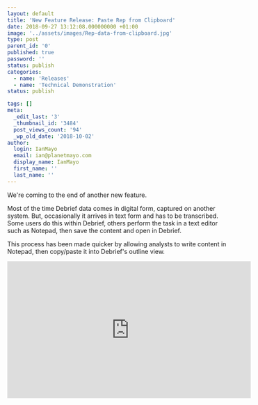 ```yaml
---
layout: default
title: 'New Feature Release: Paste Rep from Clipboard'
date: 2018-09-27 13:12:08.000000000 +01:00
image: '../assets/images/Rep-data-from-clipboard.jpg'
type: post
parent_id: '0'
published: true
password: ''
status: publish
categories:
  - name: 'Releases'
  - name: 'Technical Demonstration'
status: publish

tags: []
meta:
  _edit_last: '3'
  _thumbnail_id: '3484'
  post_views_count: '94'
  _wp_old_date: '2018-10-02'
author:
  login: IanMayo
  email: ian@planetmayo.com
  display_name: IanMayo
  first_name: ''
  last_name: ''
---
```

<p>We're coming to the end of another new feature.</p>
<p>Most of the time Debrief data comes in digital form, captured on another system. But, occasionally it arrives in text form and has to be transcribed. Some users do this within Debrief, others perform the task in a text editor such as Notepad, then save the content and open in Debrief.</p>
<p>This process has been made quicker by allowing analysts to write content in Notepad, then copy/paste it into Debrief's outline view.</p>
<p>
<iframe width="560" height="315" src="https://www.youtube.com/embed/tDvfxrHpXYg" frameborder="0" allow="autoplay; encrypted-media" allowfullscreen></iframe></p>
